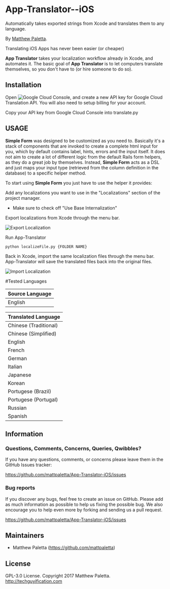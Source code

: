 # App-Translator--iOS
Automatically takes exported strings from Xcode and translates them to any language.

By [Matthew Paletta](http://techguyification.com).

Translating iOS Apps has never been easier (or cheaper)

**App Translator** takes your localization workflow already in Xcode, and automates it. The basic goal of **App Translator** is to let computers translate themselves, so you don't have to (or hire someone to do so).

## Installation

Open ![Google Cloud Console](https://console.cloud.google.com), and create a new API key for Google Cloud Translation API.  You will also need to setup billing for your account.

Copy your API key from Google Cloud Console into translate.py

## USAGE

**Simple Form** was designed to be customized as you need to. Basically it's a stack of components that
are invoked to create a complete html input for you, which by default contains label, hints, errors
and the input itself. It does not aim to create a lot of different logic from the default Rails
form helpers, as they do a great job by themselves. Instead, **Simple Form** acts as a DSL and just
maps your input type (retrieved from the column definition in the database) to a specific helper method.

To start using **Simple Form** you just have to use the helper it provides:

Add any localizations you want to use in the "Localizations" section of the project manager.
- Make sure to check off "Use Base Internalization"

Export localizations from Xcode through the menu bar.

![Export Localization](https://raw.github.com/mattpaletta/App-Translator-iOS/master/export_localization.png)

Run App-Translator
```console
python localizeFile.py {FOLDER NAME}
```

Back in Xcode, import the same localization files through the menu bar.  App-Translator will save the translated files back into the original files.

![Import Localization](https://raw.github.com/mattpaletta/App-Translator-iOS/master/import_localization.png)


#Tested Languages

Source Language         | 
------------------------|
English               |

Translated Language     | 
------------------------|
Chinese (Traditional)   |
Chinese (Simplified)    |
English                 |
French                  |
German                  |
Italian                 |
Japanese                |
Korean                  |
Portugese (Brazil)      |
Portugese (Portugal)    |
Russian                 |
Spanish                 |


## Information

### Questions, Comments, Concerns, Queries, Qwibbles?

If you have any questions, comments, or concerns please leave them in the GitHub
Issues tracker:

https://github.com/mattpaletta/App-Translator-iOS/issues

### Bug reports

If you discover any bugs, feel free to create an issue on GitHub. Please add as much information as
possible to help us fixing the possible bug. We also encourage you to help even more by forking and
sending us a pull request.

https://github.com/mattpaletta/App-Translator-iOS/issues

## Maintainers

* Matthew Paletta (https://github.com/mattpaletta)

## License

GPL-3.0 License. Copyright 2017 Matthew Paletta. http://techguyification.com
